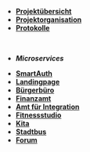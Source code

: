 * [**Projektübersicht**](_einleitung/projektuebersicht)
* [**Projektorganisation**](_einleitung/projektorganisation)
* [**Protokolle**](_einleitung/protokolle)

<br>

- ***Microservices***

* [**SmartAuth**](Auth/index)
* [**Landingpage**](landingpage/index)
* [**Bürgerbüro**](buergerbuero/index)
* [**Finanzamt**](finanzamt/index)
* [**Amt für Integration**](amt_fuer_integration/index)
* [**Fitnessstudio**](fitnessstudio/index)
* [**Kita**](kita/index)
* [**Stadtbus**](stadtbus/index)
* [**Forum**](forum/index)
